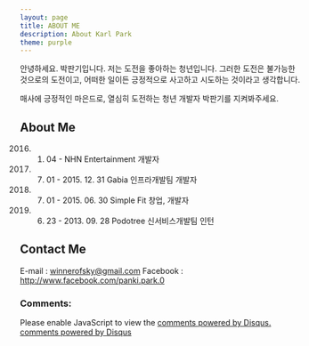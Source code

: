```yaml
---
layout: page
title: ABOUT ME
description: About Karl Park
theme: purple
---
```


안녕하세요. 박판기입니다.
저는 도전을 좋아하는 청년입니다.
그러한 도전은 불가능한 것으로의 도전이고,
어떠한 일이든 긍정적으로 사고하고 시도하는 것이라고 생각합니다.

매사에 긍정적인 마은드로, 열심히 도전하는 청년 개발자 박판기를 지켜봐주세요.

## About Me
2016. 01. 04 -                  NHN Entertainment 개발자
2015. 07. 01 - 2015. 12. 31     Gabia 인프라개발팀 개발자
2014. 07. 01 - 2015. 06. 30     Simple Fit 창업, 개발자
2013. 06. 23 - 2013. 09. 28     Podotree 신서비스개발팀 인턴

## Contact Me
E-mail : winnerofsky@gmail.com
Facebook : http://www.facebook.com/panki.park.0

### Comments:

<div id="disqus_thread"></div>
<script type="text/javascript">
  /* * * CONFIGURATION VARIABLES: EDIT BEFORE PASTING INTO YOUR WEBPAGE * * */
  var disqus_shortname = '{{site.disqushandler}}';

  /* * * DON'T EDIT BELOW THIS LINE * * */
  (function() {
      var dsq = document.createElement('script'); dsq.type = 'text/javascript'; dsq.async = true;
      dsq.src = '//' + disqus_shortname + '.disqus.com/embed.js';
      (document.getElementsByTagName('head')[0] || document.getElementsByTagName('body')[0]).appendChild(dsq);
  })();
</script>
<noscript>Please enable JavaScript to view the <a href="http://disqus.com/?ref_noscript">comments powered by Disqus.</a></noscript>
<a href="http://disqus.com" class="dsq-brlink">comments powered by <span class="logo-disqus">Disqus</span></a>
